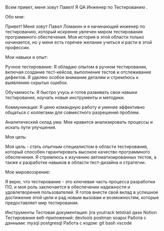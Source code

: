 Всем привет, меня зовут Павел!
Я QA Инженер по Тестированию .

Обо мне:

Привет! Меня зовут Павел Ломакин и я начинающий инженер по тестированию, который искренне увлечен миром тестирования программного обеспечения. Моя история в этой области только начинается, но у меня есть горячее желание учиться и расти в этой профессии.

Мои навыки и опыт:

Ручное тестирование: Я обладаю опытом в ручном тестировании, включая создание тест-кейсов, выполнение тестов и отслеживание дефектов. Я уделяю особое внимание деталям и стремлюсь к выявлению скрытых ошибок.

Обучаемость: Я быстро учусь и готов развивать свои навыки тестирования, изучать новые инструменты и методики.

Коммуникация: Я ценю командную работу и умение эффективно общаться с коллегами для совместного разрешения проблем.

Аналитический склад ума: Мне нравится анализировать процессы и искать пути улучшения.

Моя цель:

Моя цель - стать опытным специалистом в области тестирования, который способен гарантировать высокое качество программного обеспечения. Я стремлюсь к изучению автоматизированных тестов, а также к разработке навыков в области тест-дизайна и стратегии.

Мое мировоззрение:

Я верю, что тестирование - это ключевая часть процесса разработки ПО, и моя роль заключается в обеспечении надежности и удовлетворения пользователей. Я готов внести свой вклад в успешное достижение этой цели и рад новым вызовам и возможностям, которые предоставляет мир тестирования.

Инструменты
Тестовая документация:
jira  youtrack  tetstrail  qase  Notion 
Тестирование веб-приложений:
devtools  postman  soapui 
Работа с данными:
mysql postgresql 
Работа с кодом:
git  bash  vscode 
